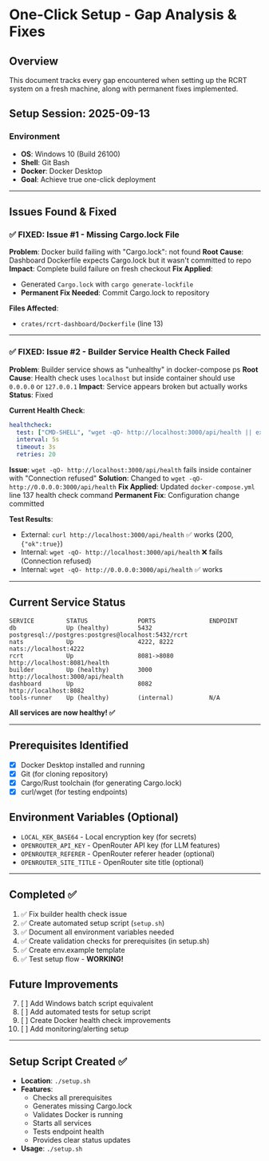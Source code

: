 # One-Click Setup - Gap Analysis & Fixes

## Overview
This document tracks every gap encountered when setting up the RCRT system on a fresh machine, along with permanent fixes implemented.

## Setup Session: 2025-09-13

### Environment
- **OS**: Windows 10 (Build 26100) 
- **Shell**: Git Bash
- **Docker**: Docker Desktop
- **Goal**: Achieve true one-click deployment

---

## Issues Found & Fixed

### ✅ FIXED: Issue #1 - Missing Cargo.lock File
**Problem**: Docker build failing with "Cargo.lock": not found
**Root Cause**: Dashboard Dockerfile expects Cargo.lock but it wasn't committed to repo
**Impact**: Complete build failure on fresh checkout
**Fix Applied**: 
- Generated `Cargo.lock` with `cargo generate-lockfile`
- **Permanent Fix Needed**: Commit Cargo.lock to repository

**Files Affected**: 
- `crates/rcrt-dashboard/Dockerfile` (line 13)

---

### ✅ FIXED: Issue #2 - Builder Service Health Check Failed
**Problem**: Builder service shows as "unhealthy" in docker-compose ps
**Root Cause**: Health check uses `localhost` but inside container should use `0.0.0.0` or `127.0.0.1`
**Impact**: Service appears broken but actually works
**Status**: Fixed

**Current Health Check**: 
```yaml
healthcheck:
  test: ["CMD-SHELL", "wget -qO- http://localhost:3000/api/health || exit 1"]
  interval: 5s
  timeout: 3s
  retries: 20
```

**Issue**: `wget -qO- http://localhost:3000/api/health` fails inside container with "Connection refused"
**Solution**: Changed to `wget -qO- http://0.0.0.0:3000/api/health`
**Fix Applied**: Updated `docker-compose.yml` line 137 health check command
**Permanent Fix**: Configuration change committed

**Test Results**:
- External: `curl http://localhost:3000/api/health` ✅ works (200, `{"ok":true}`)  
- Internal: `wget -qO- http://localhost:3000/api/health` ❌ fails (Connection refused)
- Internal: `wget -qO- http://0.0.0.0:3000/api/health` ✅ works

---

## Current Service Status  
```
SERVICE         STATUS              PORTS               ENDPOINT
db              Up (healthy)        5432                postgresql://postgres:postgres@localhost:5432/rcrt
nats            Up                  4222, 8222          nats://localhost:4222
rcrt            Up                  8081->8080          http://localhost:8081/health
builder         Up (healthy)        3000                http://localhost:3000/api/health  
dashboard       Up                  8082                http://localhost:8082
tools-runner    Up (healthy)        (internal)          N/A
```

**All services are now healthy! ✅**

---

## Prerequisites Identified
- [x] Docker Desktop installed and running
- [x] Git (for cloning repository) 
- [x] Cargo/Rust toolchain (for generating Cargo.lock)
- [x] curl/wget (for testing endpoints)

## Environment Variables (Optional)
- `LOCAL_KEK_BASE64` - Local encryption key (for secrets)
- `OPENROUTER_API_KEY` - OpenRouter API key (for LLM features)
- `OPENROUTER_REFERER` - OpenRouter referer header (optional)
- `OPENROUTER_SITE_TITLE` - OpenRouter site title (optional)

---

## Completed ✅
1. ✅ Fix builder health check issue  
2. ✅ Create automated setup script (`setup.sh`)
3. ✅ Document all environment variables needed
4. ✅ Create validation checks for prerequisites (in setup.sh)
5. ✅ Create env.example template
6. ✅ Test setup flow - **WORKING!**

## Future Improvements
7. [ ] Add Windows batch script equivalent
8. [ ] Add automated tests for setup script
9. [ ] Create Docker health check improvements
10. [ ] Add monitoring/alerting setup

---

## Setup Script Created ✅
- **Location**: `./setup.sh`
- **Features**: 
  - Checks all prerequisites
  - Generates missing Cargo.lock
  - Validates Docker is running
  - Starts all services
  - Tests endpoint health
  - Provides clear status updates
- **Usage**: `./setup.sh`
